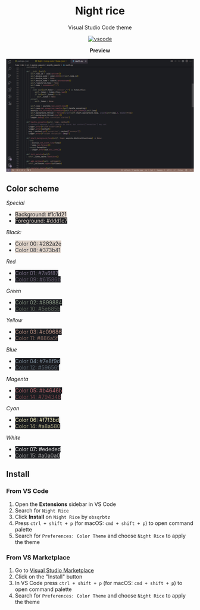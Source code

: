 <div align="center">

# Night rice 

Visual Studio Code theme

[![vscode](https://img.shields.io/badge/vscode-v1.84+-373277.svg?style=for-the-badge&logo=visualstudio&labelColor=1c1d21&&color=ddd1c7)](https://code.visualstudio.com/updates/v1_84)

**Preview**

![Theme preview](images/preview.png)

</div>

## Color scheme

*Special*   
- <span style="color:#1c1d21; background: #ddd1c7;">Background: #1c1d21</span>
- <span style="color:#ddd1c7; background: #1c1d21;">Foreground: #ddd1c7</span>

*Black:*    
- <span style="color:#282a2e; background: #ddd1c7;">Color 00: #282a2e</span>
- <span style="color:#373b41; background: #ddd1c7;">Color 08: #373b41</span>

*Red*   
- <span style="color:#7a6f87; background: #1c1d21;">Color 01: #7a6f87</span>
- <span style="color:#61586b; background: #1c1d21;">Color 09: #61586b</span>

*Green* 
- <span style="color:#899884; background: #1c1d21;">Color 02: #899884</span>
- <span style="color:#5e685b; background: #1c1d21;">Color 10: #5e685b</span>

*Yellow*    
- <span style="color:#c09686; background: #1c1d21;">Color 03: #c09686</span>
- <span style="color:#886a5f; background: #1c1d21;">Color 11: #886a5f</span>

*Blue*  
- <span style="color:#7e8f9d; background: #1c1d21;">Color 04: #7e8f9d</span>
- <span style="color:#59656f; background: #1c1d21;">Color 12: #59656f</span>

*Magenta*   
- <span style="color:#b4646b; background: #1c1d21;">Color 05: #b4646b</span> 
- <span style="color:#794348; background: #1c1d21;">Color 14: #794348</span>

*Cyan*  
- <span style="color:#f7f3bd; background: #1c1d21;">Color 06: #f7f3bd</span>
- <span style="color:#a8a580; background: #1c1d21;">Color 14: #a8a580</span>

*White* 
- <span style="color:#ededed; background: #1c1d21;">Color 07: #ededed</span>
- <span style="color:#a0a0a0; background: #1c1d21;">Color 15: #a0a0a0</span>

## Install

### From VS Code
1. Open the **Extensions** sidebar in VS Code
2. Search for `Night Rice`
3. Click **Install** on `Night Rice` by `obsqrbtz`
4. Press `ctrl + shift + p` (for macOS: `cmd + shift + p`) to open command palette
5. Search for `Preferences: Color Theme` and choose `Night Rice` to apply the theme

### From VS Marketplace
1. Go to [Visual Studio Marketplace](https://marketplace.visualstudio.com/items?itemName=obsqrbtz.nightricing)
2. Click on the "Install" button
4. In VS Code press `ctrl + shift + p` (for macOS: `cmd + shift + p`) to open command palette
5. Search for `Preferences: Color Theme` and choose `Night Rice` to apply the theme